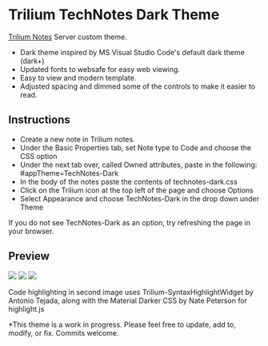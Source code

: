 # Trilium TechNotes Dark Theme
[Trilium Notes](https://github.com/zadam/trilium) Server custom theme.
- Dark theme inspired by MS Visual Studio Code's default dark theme (dark+)
- Updated fonts to websafe for easy web viewing. 
- Easy to view and modern template.
- Adjusted spacing and dimmed some of the controls to make it easier to read.

## Instructions
- Create a new note in Trilium notes.
- Under the Basic Properties tab, set Note type to Code and choose the CSS option
- Under the next tab over, called Owned attributes, paste in the following: #appTheme=TechNotes-Dark 
- In the body of the notes paste the contents of technotes-dark.css
- Click on the Trilium icon at the top left of the page and choose Options
- Select Appearance and choose TechNotes-Dark in the drop down under Theme

If you do not see TechNotes-Dark as an option, try refreshing the page in your browser. 

## Preview
<img src="screenshot1.png" />
<img src="screenshot2.png" />
<img src="screenshot3.png" />

Code highlighting in second image uses Trilium-SyntaxHighlightWidget by Antonio Tejada, along with the Material Darker CSS by Nate Peterson for highlight.js 

*This theme is a work in progress.  Please feel free to update, add to, modify, or fix.  Commits welcome.
